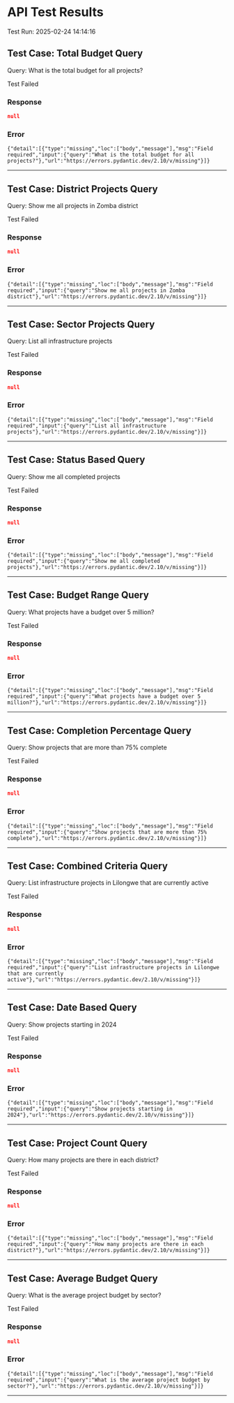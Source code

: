 # API Test Results

Test Run: 2025-02-24 14:14:16

## Test Case: Total Budget Query
Query: What is the total budget for all projects?

Test Failed

### Response
```json
null
```

### Error
```
{"detail":[{"type":"missing","loc":["body","message"],"msg":"Field required","input":{"query":"What is the total budget for all projects?"},"url":"https://errors.pydantic.dev/2.10/v/missing"}]}
```

---

## Test Case: District Projects Query
Query: Show me all projects in Zomba district

Test Failed

### Response
```json
null
```

### Error
```
{"detail":[{"type":"missing","loc":["body","message"],"msg":"Field required","input":{"query":"Show me all projects in Zomba district"},"url":"https://errors.pydantic.dev/2.10/v/missing"}]}
```

---

## Test Case: Sector Projects Query
Query: List all infrastructure projects

Test Failed

### Response
```json
null
```

### Error
```
{"detail":[{"type":"missing","loc":["body","message"],"msg":"Field required","input":{"query":"List all infrastructure projects"},"url":"https://errors.pydantic.dev/2.10/v/missing"}]}
```

---

## Test Case: Status Based Query
Query: Show me all completed projects

Test Failed

### Response
```json
null
```

### Error
```
{"detail":[{"type":"missing","loc":["body","message"],"msg":"Field required","input":{"query":"Show me all completed projects"},"url":"https://errors.pydantic.dev/2.10/v/missing"}]}
```

---

## Test Case: Budget Range Query
Query: What projects have a budget over 5 million?

Test Failed

### Response
```json
null
```

### Error
```
{"detail":[{"type":"missing","loc":["body","message"],"msg":"Field required","input":{"query":"What projects have a budget over 5 million?"},"url":"https://errors.pydantic.dev/2.10/v/missing"}]}
```

---

## Test Case: Completion Percentage Query
Query: Show projects that are more than 75% complete

Test Failed

### Response
```json
null
```

### Error
```
{"detail":[{"type":"missing","loc":["body","message"],"msg":"Field required","input":{"query":"Show projects that are more than 75% complete"},"url":"https://errors.pydantic.dev/2.10/v/missing"}]}
```

---

## Test Case: Combined Criteria Query
Query: List infrastructure projects in Lilongwe that are currently active

Test Failed

### Response
```json
null
```

### Error
```
{"detail":[{"type":"missing","loc":["body","message"],"msg":"Field required","input":{"query":"List infrastructure projects in Lilongwe that are currently active"},"url":"https://errors.pydantic.dev/2.10/v/missing"}]}
```

---

## Test Case: Date Based Query
Query: Show projects starting in 2024

Test Failed

### Response
```json
null
```

### Error
```
{"detail":[{"type":"missing","loc":["body","message"],"msg":"Field required","input":{"query":"Show projects starting in 2024"},"url":"https://errors.pydantic.dev/2.10/v/missing"}]}
```

---

## Test Case: Project Count Query
Query: How many projects are there in each district?

Test Failed

### Response
```json
null
```

### Error
```
{"detail":[{"type":"missing","loc":["body","message"],"msg":"Field required","input":{"query":"How many projects are there in each district?"},"url":"https://errors.pydantic.dev/2.10/v/missing"}]}
```

---

## Test Case: Average Budget Query
Query: What is the average project budget by sector?

Test Failed

### Response
```json
null
```

### Error
```
{"detail":[{"type":"missing","loc":["body","message"],"msg":"Field required","input":{"query":"What is the average project budget by sector?"},"url":"https://errors.pydantic.dev/2.10/v/missing"}]}
```

---

